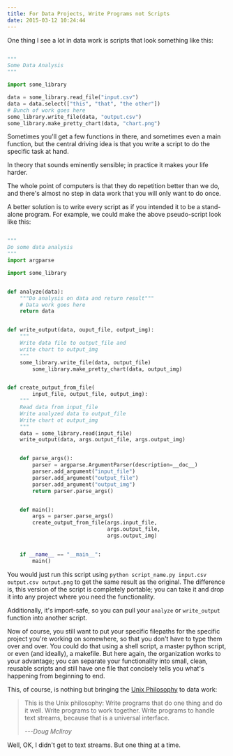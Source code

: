 ```yaml
---
title: For Data Projects, Write Programs not Scripts
date: 2015-03-12 10:24:44
---
```

One thing I see a lot in data work is scripts that look something like this:

```python

"""
Some Data Analysis
"""

import some_library

data = some_library.read_file("input.csv")
data = data.select(["this", "that", "the other"])
# Bunch of work goes here
some_library.write_file(data, "output.csv")
some_library.make_pretty_chart(data, "chart.png")

```

Sometimes you'll get a few functions in there, and sometimes even a main function, but the central driving idea is that you write a script to do the specific task at hand.

In theory that sounds eminently sensible; in practice it makes your life harder.

The whole point of computers is that they do repetition better than we do, and there's almost no step in data work that you will only want to do once.

A better solution is to write every script as if you intended it to be a stand-alone program.  For example, we could make the above pseudo-script look like this:

```python

"""
Do some data analysis
"""
import argparse

import some_library


def analyze(data):
    """Do analysis on data and return result"""
    # Data work goes here
    return data


def write_output(data, ouput_file, output_img):
    """
    Write data file to output_file and
    write chart to output_img
    """
    some_library.write_file(data, output_file)
        some_library.make_pretty_chart(data, output_img)


def create_output_from_file(
        input_file, output_file, output_img):
    """
    Read data from input_file
    Write analyzed data to output_file
    Write chart ot output_img
    """
    data = some_library.read(input_file)
    write_output(data, args.output_file, args.output_img)


    def parse_args():
        parser = argparse.ArgumentParser(description=__doc__)
        parser.add_argument("input_file")
        parser.add_argument("output_file")
        parser.add_argument("output_img")
        return parser.parse_args()


    def main():
        args = parser.parse_args()
        create_output_from_file(args.input_file,
                                args.output_file,
                                args.output_img)


    if __name__ == "__main__":
        main()

```

You would just run this script using `python script_name.py input.csv output.csv output.png` to get the same result as the original. The difference is, this version of the script is completely portable; you can take it and drop it into any project where you need the functionality.

Additionally, it's import-safe, so you can pull your `analyze` or `write_output` function into another script.

Now of course, you still want to put your specific filepaths for the specific project you're working on somewhere, so that you don't have to type them over and over. You could do that using a shell script, a master python script, or even (and ideally), a makefile. But here again, the organization works to your advantage; you can separate your functionality into small, clean, reusable scripts and still have one file that concisely tells you what's happening from beginning to end.

This, of course, is nothing but bringing the [Unix Philosophy][unix] to data work:

> This is the Unix philosophy: Write programs that do one thing and do it well. Write programs to work together. Write programs to handle text streams, because that is a universal interface.
>
> <cite>---Doug McIlroy</cite>

Well, OK, I didn't get to text streams. But one thing at a time.


[unix]: http://en.m.wikipedia.org/wiki/Unix_philosophy
